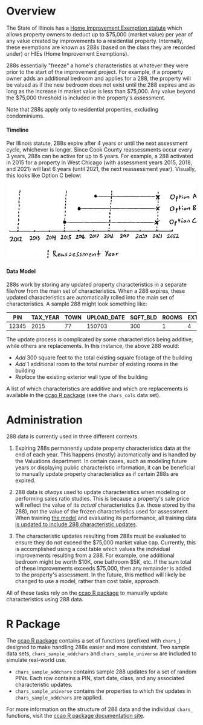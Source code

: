 # Overview 

The State of Illinois has a [Home Improvement Exemption statute](https://www.ilga.gov/legislation/ilcs/fulltext.asp?DocName=003502000K15-180) which allows property owners to deduct up to $75,000 (market value) per year of any value created by improvements to a residential property. Internally, these exemptions are known as 288s (based on the class they are recorded under) or HIEs (Home Improvement Exemptions).

288s essentially "freeze" a home's characteristics at whatever they were prior to the start of the improvement project. For example, if a property owner adds an additional bedroom and applies for a 288, the property will be valued as if the new bedroom does not exist until the 288 expires and as long as the increase in market value is less than $75,000. Any value beyond the $75,000 threshold is included in the property's assessment.

Note that 288s apply only to residential properties, excluding condominiums.

#### Timeline

Per Illinois statute, 288s expire after 4 years or until the next assessment cycle, whichever is longer. Since Cook County reassessments occur every 3 years, 288s can be active for up to 6 years. For example, a 288 activated in 2015 for a property in West Chicago (with assessment years 2015, 2018, and 2021) will last 6 years (until 2021, the next reassessment year). Visually, this looks like Option C below:

![](Residential/Exemptions/288-timeline.png)

#### Data Model

288s work by storing any updated property characteristics in a separate file/row from the main set of characteristics. When a 288 expires, these updated characteristics are automatically rolled into the main set of characteristics. A sample 288 might look something like:

| PIN        | TAX_YEAR | TOWN    | UPLOAD_DATE    | SQFT_BLD    | ROOMS    | EXT_WALL    |
|------------|----------|---------|----------------|-------------|----------|-------------|
| 12345      | 2015     | 77      | 150703         | 300         | 1        | 4           |

The update process is complicated by some characteristics being additive, while others are replacements. In this instance, the above 288 would:

- *Add* 300 square feet to the total existing square footage of the building
- *Add* 1 additional room to the total number of existing rooms in the building
- *Replace* the existing exterior wall type of the building

A list of which characteristics are additive and which are replacements is available in the [ccao R package](https://gitlab.com/ccao-data-science---modeling/packages/ccao) (see the `chars_cols` data set).

# Administration 

288 data is currently used in three different contexts.

1. Expiring 288s permanently update property characteristics data at the end of each year. This happens (mostly) automatically and is handled by the Valuations department. In certain cases, such as modeling future years or displaying public characteristic information, it can be beneficial to manually update property characteristics as if certain 288s are expired.

2. 288 data is *always* used to update characteristics when modeling or performing sales ratio studies. This is because a property's sale price will reflect the value of its *actual* characteristics (i.e. those stored by the 288), not the value of the frozen characteristics used for assessment. When training [the model](https://gitlab.com/ccao-data-science---modeling/models/ccao_res_avm) and evaluating its performance, all training data [is updated to include 288
characteristic updates](https://gitlab.com/ccao-data-science---modeling/processes/etl_res_data/-/blob/master/scripts/create_modeldata.R).

3. The characteristic updates resulting from 288s must be evaluated to ensure they do not exceed the $75,000 market value cap. Currently, this is accomplished using a cost table which values the individual improvements resulting from a 288. For example, one additional bedroom might be worth $10K, one bathroom $5K, etc. If the sum total of these improvements exceeds $75,000, then any remainder is added to the property's assessment. In the future, this method will likely be changed to use a model, rather than cost table, approach. 

All of these tasks rely on the [ccao R package](https://gitlab.com/ccao-data-science---modeling/packages/ccao) to manually update characteristics using 288 data.

# R Package

The [ccao R package](https://gitlab.com/ccao-data-science---modeling/packages/ccao) contains a set of functions (prefixed with `chars_`) designed to make handling 288s easier and more consistent. Two sample data sets, `chars_sample_addchars` and `chars_sample_universe` are included to simulate real-world use.

- `chars_sample_addchars` contains sample 288 updates for a set of random PINs. Each row contains a PIN, start date, class, and any associated characteristic updates.
- `chars_sample_universe` contains the properties to which the updates in `chars_sample_addchars` are applied.

For more information on the structure of 288 data and the individual `chars_` functions, visit the [ccao R package documentation site](https://ccao-data-science---modeling.gitlab.io/packages/ccao/reference/).
